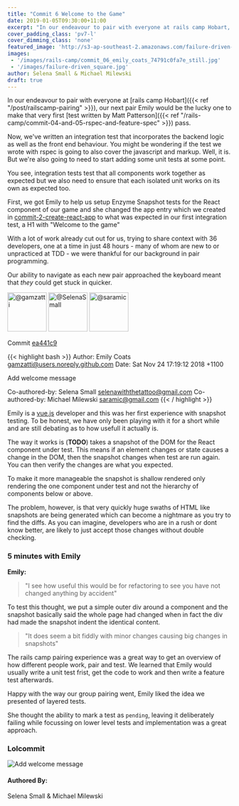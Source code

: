 ```yaml
---
title: "Commit 6 Welcome to the Game"
date: 2019-01-05T09:30:00+11:00
excerpt: "In our endeavour to pair with everyone at rails camp Hobart, our next pair Emily would be the lucky one to make that very first test written by Matt Patterson pass."
cover_padding_class: 'pv7-l'
cover_dimming_class: 'none'
featured_image: 'http://s3-ap-southeast-2.amazonaws.com/failure-driven-blog/railscamp-24-woodfield-hobart/commit_06_emily_coats_74791c0fa7e.gif'
images:
 - '/images/rails-camp/commit_06_emily_coats_74791c0fa7e_still.jpg'
 - '/images/failure-driven_square.jpg'
author: Selena Small & Michael Milewski
draft: true
---
```


In our endeavour to pair with everyone at [rails camp Hobart]({{< ref
"/post/railscamp-pairing" >}}), our next pair Emily would be the lucky one to
make that very first [test written by Matt Patterson]({{< ref
"/rails-camp/commit-04-and-05-rspec-and-feature-spec" >}}) pass.

Now, we've written an integration test that incorporates the backend logic as
well as the front end behaviour. You might be wondering if the test we wrote
with rspec is going to also cover the javascript and markup. Well, it is. But
we're also going to need to start adding some unit tests at some point. 

You see, integration tests test that all components work together as expected
but we also need to ensure that each isolated unit works on its own as expected
too.

First, we got Emily to help us setup Enzyme Snapshot tests for the React
component of our game and she changed the app entry which we created in
[commit-2-create-react-app](link/to/post) to what was expected in our first
integration test, a H1 with "Welcome to the game"

With a lot of work already cut out for us, trying to share context with 36
developers, one at a time in just 48 hours - many of whom are new to or
unpracticed at TDD - we were thankful for our background in pair programming.

Our ability to navigate as each new pair approached the keyboard meant that
_they_ could get stuck in quicker.

<img alt="@gamzatti" src="//github.com/gamzatti.png" style="display: inline; width: 88px;" height="88" />
<img alt="@SelenaSmall" src="//github.com/SelenaSmall.png" style="display: inline; width: 88px;" height="88" />
<img alt="@saramic" src="//github.com/saramic.png" style="display: inline; width: 88px;" height="88" />

Commit [ea441c9](https://github.com/failure-driven/railscamp-search-term/commit/ea441c9dfecf4ce2e96d5534773642ce9e16e683)

{{< highlight bash >}}
Author: Emily Coats <gamzatti@users.noreply.github.com>
Date:   Sat Nov 24 17:19:12 2018 +1100

Add welcome message

Co-authored-by: Selena Small <selenawiththetattoo@gmail.com>
Co-authored-by: Michael Milewski <saramic@gmail.com>
{{< / highlight >}}

Emily is a [vue.js](link/to/vue) developer and this was her first experience
with snapshot testing. To be honest, we have only been playing with it for a
short while and are still debating as to how usefull it actually is. 

The way it works is (**TODO**) takes a snapshot of the DOM for the React
component under test. This means if an element changes or state causes a change
in the DOM, then the snapshot changes when test are run again. You can then
verify the changes are what you expected.

To make it more manageable the snapshot is shallow rendered only rendering the
one component under test and not the hierarchy of components below or above. 

The problem, however, is that very quickly huge swaths of HTML like snapshots
are being generated which can become a nightmare as you try to find the diffs.
As you can imagine, developers who are in a rush or dont know better, are
likely to just accept those changes without double checking.

### 5 minutes with Emily

**Emily:** 

> "I see how useful this would be for refactoring to see you have not changed
> anything by accident"

To test this thought, we put a simple outer div around a component and the
snapshot basically said the whole page had changed when in fact the div had
made the snapshot indent the identical content.

> "It does seem a bit fiddly with minor changes causing big changes in
> snapshots"

The rails camp pairing experience was a great way to get an overview of how
different people work, pair and test. We learned that Emily would usually write
a unit test frist, get the code to work and then write a feature test
afterwards.

Happy with the way our group pairing went, Emily liked the idea we presented of
layered tests. 

She thought the ability to mark a test as `pending`, leaving it deliberately
failing while focussing on lower level tests and implementation was a great
approach.

### Lolcommit

![Add welcome message](https://s3-ap-southeast-2.amazonaws.com/failure-driven-blog/railscamp-24-woodfield-hobart/commit_06_emily_coats_74791c0fa7e.gif)

#### Authored By:

Selena Small & Michael Milewski


